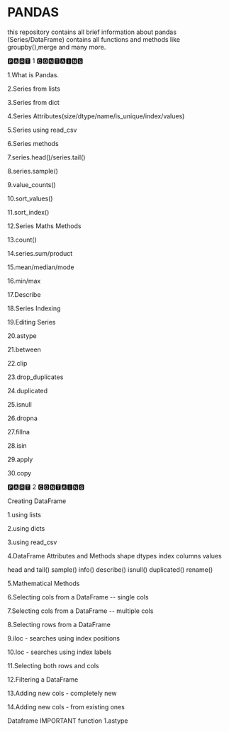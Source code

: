 # PANDAS
this repository contains all brief information about pandas (Series/DataFrame) contains all functions and methods like groupby(),merge and many more.

🅿🅰🆁🆃 1 🅲🅾🅽🆃🅰🅸🅽🆂 
 
 1.What is Pandas.
 
 2.Series from lists
 
 3.Series from dict
 
 4.Series Attributes(size/dtype/name/is_unique/index/values)
 
 5.Series using read_csv
 
 6.Series methods
 
 7.series.head()/series.tail()
 
 8.series.sample()
 
 9.value_counts()
 
 10.sort_values()
 
 11.sort_index()
 
 12.Series Maths Methods
 
 13.count()
 
 14.series.sum/product
 
 15.mean/median/mode
 
 16.min/max
 
 17.Describe
 
 18.Series Indexing
 
 19.Editing Series

 20.astype
 
 21.between
 
 22.clip
 
 23.drop_duplicates

 24.duplicated
 
 25.isnull
 
 26.dropna

 27.fillna
 
 28.isin

 29.apply
 
 30.copy
 
 🅿🅰🆁🆃 2 🅲🅾🅽🆃🅰🅸🅽🆂
 
 Creating DataFrame
 
 1.using lists
 
 2.using dicts
 
 3.using read_csv

 4.DataFrame Attributes and Methods
   shape
   dtypes
   index
   columns
   values
   
   head and tail()
   sample()
   info()
   describe()
   isnull()
   duplicated()
   rename()

5.Mathematical Methods

6.Selecting cols from a DataFrame -- single cols

7.Selecting cols from a DataFrame -- multiple cols

8.Selecting rows from a DataFrame

9.iloc - searches using index positions

10.loc - searches using index labels

11.Selecting both rows and cols

12.Filtering a DataFrame

13.Adding new cols - completely new

14.Adding new cols - from existing ones


Dataframe IMPORTANT function 
 1.astype
 
